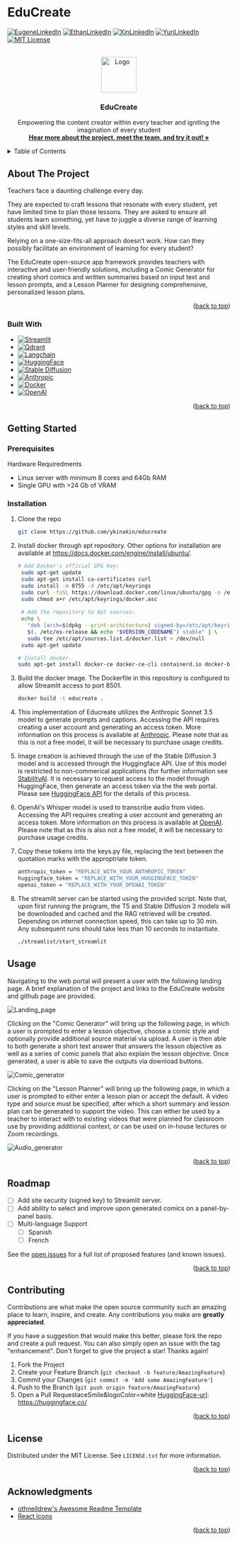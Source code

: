 # EduCreate

<!-- Improved compatibility of back to top link: See: https://github.com/othneildrew/Best-README-Template/pull/73 -->
<a id="readme-top"></a>
<!--
->

<!-- PROJECT SHIELDS -->
<!--
*** I'm using markdown "reference style" links for readability.
*** Reference links are enclosed in brackets [ ] instead of parentheses ( ).
*** See the bottom of this document for the declaration of the reference variables
*** for contributors-url, forks-url, etc. This is an optional, concise syntax you may use.
*** https://www.markdownguide.org/basic-syntax/#reference-style-links
-->
[![EugeneLinkedIn][eo_linkedin-shield]][eo_linkedin-url]
[![EthanLinkedIn][em_linkedin-shield]][em_linkedin-url]
[![XinLinkedIn][ls_linkedin-shield]][ls_linkedin-url]
[![YuriLinkedIn][yk_linkedin-shield]][yk_linkedin-url]
[![MIT License][license-shield]][license-url]



<!-- PROJECT LOGO -->
<br />
<div align="center">
  <a href="https://github.com/othneildrew/Best-README-Template">
    <img src="logo.png" alt="Logo" width="80" height="80">
  </a>

  <h3 align="center">EduCreate</h3>

  <p align="center">
    Empowering the content creator within every teacher and igniting the imagination of every student
    <br />
    <a href="https://sites.google.com/view/educreate-com/home"><strong>Hear more about the project, meet the team, and try it out! »</strong></a>
    <br />
  </p>
</div>



<!-- TABLE OF CONTENTS -->
<details>
  <summary>Table of Contents</summary>
  <ol>
    <li>
      <a href="#about-the-project">About The Project</a>
      <ul>
        <li><a href="#built-with">Built With</a></li>
      </ul>
    </li>
    <li>
      <a href="#getting-started">Getting Started</a>
      <ul>
        <li><a href="#prerequisites">Prerequisites</a></li>
        <li><a href="#installation">Installation</a></li>
      </ul>
    </li>
    <li><a href="#usage">Usage</a></li>
    <li><a href="#roadmap">Roadmap</a></li>
    <li><a href="#contributing">Contributing</a></li>
    <li><a href="#license">License</a></li>
    <li><a href="#contact">Contact</a></li>
    <li><a href="#acknowledgments">Acknowledgments</a></li>
  </ol>
</details>



<!-- ABOUT THE PROJECT -->
## About The Project

Teachers face a daunting challenge every day.

They are expected to craft lessons that resonate with every student, yet have limited time to plan those lessons. They are asked to ensure all students learn something, yet have to juggle a diverse range of learning styles and skill levels.

Relying on a one-size-fits-all approach doesn’t work. How can they possibly facilitate an environment of learning for every student?

The EduCreate open-source app framework provides teachers with interactive and user-friendly solutions, including a Comic Generator for creating short comics and written summaries based on input text and lesson prompts, and a Lesson Planner for designing comprehensive, personalized lesson plans.

<p align="right">(<a href="#readme-top">back to top</a>)</p>



### Built With

* [![Streamlit][Streamlit.js]][Streamlit-url]
* [![Qdrant][Qdrant.js]][Qdrant-url]
* [![Langchain][Langchain.js]][Langchain-url]
* [![HuggingFace][HuggingFace.io]][Huggingface-url]
* [![Stable Diffusion][StableDiffusion.dev]][StableDiffusion-url]
* [![Anthropic][Anthropic.com]][Anthropic-url]
* [![Docker][Docker.com]][Docker-url]
* [![OpenAI][openai.com]][openai-url]

<p align="right">(<a href="#readme-top">back to top</a>)</p>



<!-- GETTING STARTED -->
## Getting Started

### Prerequisites

Hardware Requiredments
* Linux server with minimum 8 cores and 64Gb RAM 
* Single GPU with >24 Gb of VRAM


### Installation

1. Clone the repo
   ```sh
   git clone https://github.com/ykinakin/educreate
   ```
3. Install docker through apt repository. Other options for installation are available at https://docs.docker.com/engine/install/ubuntu/.
   ```sh
   # Add Docker's official GPG key:
    sudo apt-get update
    sudo apt-get install ca-certificates curl
    sudo install -m 0755 -d /etc/apt/keyrings
    sudo curl -fsSL https://download.docker.com/linux/ubuntu/gpg -o /etc/apt/keyrings/docker.asc
    sudo chmod a+r /etc/apt/keyrings/docker.asc
    
    # Add the repository to Apt sources:
    echo \
      "deb [arch=$(dpkg --print-architecture) signed-by=/etc/apt/keyrings/docker.asc] https://download.docker.com/linux/ubuntu \
      $(. /etc/os-release && echo "$VERSION_CODENAME") stable" | \
      sudo tee /etc/apt/sources.list.d/docker.list > /dev/null
    sudo apt-get update

   # Install docker. 
   sudo apt-get install docker-ce docker-ce-cli containerd.io docker-buildx-plugin docker-compose-plugin
   ```
4. Build the docker image. The Dockerfile in this repository is configured to allow Streamlit access to port 8501. 
   ```sh
   docker build -t educreate .
   ```

5. This implementation of Educreate utilizes the Anthropic Sonnet 3.5 model to generate prompts and captions. Accessing the API requires creating a user account and generating an access token. More information on this process is available at [Anthropic](https://www.anthropic.com/api). Please note that as this is not a free model, it will be necessary to purchase usage credits. 

6. Image creation is achieved through the use of the Stable Diffusion 3 model and is accessed through the Huggingface API. Use of this model is restricted to non-commerical applications (for further information see [StabilityAI](https://stability.ai/license#select_membership). It is necessary to request access to the model through HuggingFace, then generate an access token via the the web portal. Please see [HuggingFace API](https://huggingface.co/docs/hub/en/security-tokens) for the details of this process.

7. OpenAI's Whisper model is used to transcribe audio from video. Accessing the API requires creating a user account and generating an access token. More information on this process is available at [OpenAI](https://platform.openai.com/docs/quickstart). Please note that as this is also not a free model, it will be necessary to purchase usage credits. 

8. Copy these tokens into the keys.py file, replacing the text between the quotation marks with the approptriate token. 
   ```sh
   anthropic_token = "REPLACE_WITH_YOUR_ANTHROPIC_TOKEN"
   huggingface_token = "REPLACE_WITH_YOUR_HUGGINGFACE_TOKEN"
   openai_token = "REPLACE_WITH_YOUR_OPENAI_TOKEN"
   ```

7. The streamlit server can be started using the provided script. Note that, upon first running the program, the T5 and Stable Diffusion 3 models will be downloaded and cached and the RAG retrieved will be created. Depending on internet connection speed, this can take up to 30 min. Any subsequent runs should take less than 10 seconds to instantiate. 
   ```sh
   ./streamlist/start_streamlit
   ```

<!-- USAGE EXAMPLES -->
## Usage

Navigating to the web portal will present a user with the following landing page. A brief explanation of the project and links to the EduCreate website and github page are provided. 

![Landing_page](streamlit/Landing_page.png?raw=true "Landing_page")

Clicking on the "Comic Generator" will bring up the following page, in which a user is prompted to enter a lesson objective, choose a comic style and optionally provide additional source material via upload. A user is then able to both generate a short text answer that answers the lesson objective as well as a series of comic panels that also explain the lesson objective. Once generated, a user is able to save the outputs via download buttons. 

![Comic_generator](streamlit/Video_output.png?raw=true "Comic_generator")

Clicking on the "Lesson Planner" will bring up the following page, in which a user is prompted to either enter a lesson plan or accept the default. A video type and source must be specified, after which a short summary and lesson plan can be generated to support the video. This can either be used by a teacher to interact with to existing videos that were planned for classroom use by providing additional context, or can be used on in-house lectures or Zoom recordings. 

![Audio_generator](streamlit/Audio_output.png?raw=true "Audio_generator")


<p align="right">(<a href="#readme-top">back to top</a>)</p>



<!-- ROADMAP -->
## Roadmap

- [ ] Add site security (signed key) to Streamlit server. 
- [ ] Add ability to select and improve upon generated comics on a panel-by-panel basis.
- [ ] Multi-language Support
    - [ ] Spanish
    - [ ] French

See the [open issues](https://github.com/othneildrew/Best-README-Template/issues) for a full list of proposed features (and known issues).

<p align="right">(<a href="#readme-top">back to top</a>)</p>



<!-- CONTRIBUTING -->
## Contributing

Contributions are what make the open source community such an amazing place to learn, inspire, and create. Any contributions you make are **greatly appreciated**.

If you have a suggestion that would make this better, please fork the repo and create a pull request. You can also simply open an issue with the tag "enhancement".
Don't forget to give the project a star! Thanks again!

1. Fork the Project
2. Create your Feature Branch (`git checkout -b feature/AmazingFeature`)
3. Commit your Changes (`git commit -m 'Add some AmazingFeature'`)
4. Push to the Branch (`git push origin feature/AmazingFeature`)
5. Open a Pull RequestaceSmile&logoColor=white
[HuggingFace-url]: https://huggingface.co/

<p align="right">(<a href="#readme-top">back to top</a>)</p>



<!-- LICENSE -->
## License

Distributed under the MIT License. See `LICENSE.txt` for more information.

<p align="right">(<a href="#readme-top">back to top</a>)</p>


<!-- ACKNOWLEDGMENTS -->
## Acknowledgments

* [othneildrew's Awesome Readme Template](https://github.com/othneildrew/Best-README-Template)
* [React Icons](https://react-icons.github.io/react-icons/search)

<p align="right">(<a href="#readme-top">back to top</a>)</p>



<!-- MARKDOWN LINKS & IMAGES -->
<!-- https://www.markdownguide.org/basic-syntax/#reference-style-links -->
[contributors-shield]: https://img.shields.io/github/contributors/othneildrew/Best-README-Template.svg?style=for-the-badge
[contributors-url]: https://github.com/ykinakin/educreate/issues
[forks-shield]: https://img.shields.io/github/forks/othneildrew/Best-README-Template.svg?style=for-the-badge
[forks-url]: https://github.com/othneildrew/Best-README-Template/network/members
[stars-shield]: https://img.shields.io/github/stars/othneildrew/Best-README-Template.svg?style=for-the-badge
[stars-url]: https://github.com/othneildrew/Best-README-Template/stargazers
[issues-shield]: https://img.shields.io/github/issues/othneildrew/Best-README-Template.svg?style=for-the-badge
[issues-url]: https://github.com/ykinakin/educreate/issues
[license-shield]: https://img.shields.io/github/license/othneildrew/Best-README-Template.svg?style=for-the-badge
[license-url]: https://github.com/othneildrew/Best-README-Template/blob/master/LICENSE.txt

[eo_linkedin-shield]: https://img.shields.io/badge/-Eugene_LinkedIn-black.svg?style=for-the-badge&logo=linkedin&colorB=555
[eo_linkedin-url]: https://www.linkedin.com/in/eugene-oon-soo-kai-998453b/
[em_linkedin-shield]: https://img.shields.io/badge/-Ethan_LinkedIn-black.svg?style=for-the-badge&logo=linkedin&colorB=555
[em_linkedin-url]: https://www.linkedin.com/in/ethanjmoody/
[ls_linkedin-shield]: https://img.shields.io/badge/-Xin_LinkedIn-black.svg?style=for-the-badge&logo=linkedin&colorB=555
[ls_linkedin-url]: https://www.linkedin.com/in/xinsong96/
[yk_linkedin-shield]: https://img.shields.io/badge/-Yuri_LinkedIn-black.svg?style=for-the-badge&logo=linkedin&colorB=555
[yk_linkedin-url]: https://www.linkedin.com/in/ykinakin/

[product-screenshot]: images/screenshot.png
[Streamlit.js]: https://img.shields.io/badge/Streamlit-000000?style=for-the-badge&logo=streamlit&logoColor=white
[Streamlit-url]: https://streamlit.io/
[Qdrant.js]: https://img.shields.io/badge/Qdrant-20232A?style=for-the-badge&logoColor=61DAFB
[Qdrant-url]: https://qdrant.tech/
[Langchain.js]: https://img.shields.io/badge/Langchain-35495E?style=for-the-badge&logo=&logoColor=4FC08D
[Langchain-url]: https://www.langchain.com/
[Huggingface.io]: https://img.shields.io/badge/HuggingFace-DD0031?style=for-the-badge&logo=FaceSmile&logoColor=white
[HuggingFace-url]: https://huggingface.co/
[StableDiffusion.dev]: https://img.shields.io/badge/Stable_Diffusion_3-4A4A55?style=for-the-badge&logoColor=FF3E00
[StableDiffusion-url]: https://stability.ai/news/stable-diffusion-3
[Anthropic.com]: https://img.shields.io/badge/Anthropic-FF2D20?style=for-the-badge&logo=anthropic&logoColor=white
[Anthropic-url]: https://www.anthropic.com/
[Docker.com]: https://img.shields.io/badge/Docker-blue?style=for-the-badge&logo=docker&logoColor=white
[Docker-url]: https://www.docker.com/
[openai.com]: https://img.shields.io/badge/OpenAI-purple?style=for-the-badge&logo=openai&logoColor=white
[openai-url]: https://openai.com/

